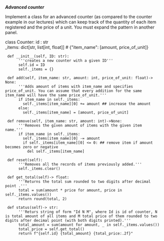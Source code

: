 _**Advanced counter**_

Implement a class for an advanced counter (as compared to the counter example in our lectures) which can keep track of the quantity of each item registered and the price of a unit.
You must expand the pattern in another panel.


class Counter:
     id : str   
     _items: dict[str, list[int, float]]   # {"item_name": [amount, price_of_unit]}
  
     def __init__(self, ID: str):
          '''creates a new counter with a given ID'''
          self.id = ID
          self._items = {} 
  
     def add(self, item_name: str, amount: int, price_of_unit: float)-> None:
          '''Adds amount of items with item_name and specifies price_of_unit. You can assume that every addition for the same item_name will have the same price_of_unit.'''
          if item_name in self._items:
            self._items[item_name][0] += amount ## increase the amount
          else:
            self._items[item_name] = [amount, price_of_unit]

     def remove(self, item_name: str, amount: int)->None:
          '''Removes the given amount of items with the given item name.'''  
          if item_name in self._items:
            self._items[item_name][0] -= amount
            if self._items[item_name][0] <= 0: ## remove item if amount becomes zero or negative
              del self._items[item_name]

     def reset(self):
          '''Removes all the records of items previously added.'''
          self._items.clear()

     def get_total(self)-> float:
          '''Returns the total sum rounded to two digits after decimal point .'''
          total = sum(amount * price for amount, price in self._items.values())
          return round(total, 2)

     def status(self)-> str:    
          '''Returs string of form "Id N M", where Id is id of counter, N is total amount of all items and M total price of them rounded to two digits after decimal point (with both digits printed).'''
          total_amount = sum(amount for amount, _ in self._items.values())
          total_price = self.get_total()
          return f"{self.id} {total_amount} {total_price:.2f}"


